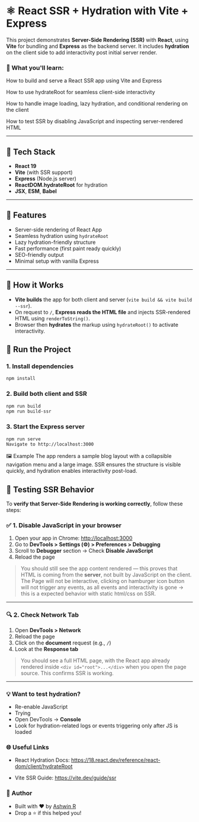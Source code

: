 # ⚛️ React SSR + Hydration with Vite + Express

This project demonstrates **Server-Side Rendering (SSR)** with **React**, using **Vite** for bundling and **Express** as the backend server. It includes **hydration** on the client side to add interactivity post initial server render.

### 🧠 What you'll learn:
How to build and serve a React SSR app using Vite and Express

How to use hydrateRoot for seamless client-side interactivity

How to handle image loading, lazy hydration, and conditional rendering on the client

How to test SSR by disabling JavaScript and inspecting server-rendered HTML

---

## 🔧 Tech Stack

- **React 19**
- **Vite** (with SSR support)
- **Express** (Node.js server)
- **ReactDOM.hydrateRoot** for hydration
- **JSX**, **ESM**, **Babel**

---

## 🚀 Features

- Server-side rendering of React App
- Seamless hydration using `hydrateRoot`
- Lazy hydration-friendly structure
- Fast performance (first paint ready quickly)
- SEO-friendly output
- Minimal setup with vanilla Express

---

## 🧠 How it Works

- **Vite builds** the app for both client and server (`vite build && vite build --ssr`).
- On request to `/`, **Express reads the HTML file** and injects SSR-rendered HTML using `renderToString()`.
- Browser then **hydrates** the markup using `hydrateRoot()` to activate interactivity.

## 🧪 Run the Project

### 1. Install dependencies

```bash
npm install
```

### 2. Build both client and SSR
```bash
npm run build
npm run build-ssr
```

### 3. Start the Express server
```bash
npm run serve
Navigate to http://localhost:3000
```

🖼 Example
The app renders a sample blog layout with a collapsible navigation menu and a large image. SSR ensures the structure is visible quickly, and hydration enables interactivity post-load.

## 🧪 Testing SSR Behavior

To **verify that Server-Side Rendering is working correctly**, follow these steps:

### ✅ 1. Disable JavaScript in your browser

1. Open your app in Chrome: [http://localhost:3000](http://localhost:3000)
2. Go to **DevTools > Settings (⚙️) > Preferences > Debugging**
3. Scroll to **Debugger** section → Check **Disable JavaScript**
4. Reload the page

> You should still see the app content rendered — this proves that HTML is coming from the **server**, not built by JavaScript on the client.
> The Page will not be interactive, clicking on hamburger icon button will not trigger any events, as all events and interactivity is gone -> this is a expected behavior with static html/css on SSR.

---

### 🔍 2. Check Network Tab

1. Open **DevTools > Network**
2. Reload the page
3. Click on the **document** request (e.g., `/`)
4. Look at the **Response tab**

> You should see a full HTML page, with the React app already rendered inside `<div id="root">...</div>` when you open the page source. This confirms SSR is working.

---

### 💡 Want to test hydration?

- Re-enable JavaScript
- Trying
- Open DevTools → **Console**
- Look for hydration-related logs or events triggering only after JS is loaded



### 🌐 Useful Links
 - React Hydration Docs: https://18.react.dev/reference/react-dom/client/hydrateRoot

 - Vite SSR Guide: https://vite.dev/guide/ssr


### 📢 Author
 - Built with ❤️ by [Ashwin R](https://www.linkedin.com/in/ashwin-r-menon/)
 - Drop a ⭐ if this helped you!
